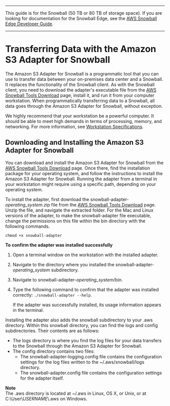 --------

This guide is for the Snowball \(50 TB or 80 TB of storage space\)\. If you are looking for documentation for the Snowball Edge, see the [AWS Snowball Edge Developer Guide](http://docs.aws.amazon.com/snowball/latest/developer-guide/whatisedge.html)\.

--------

# Transferring Data with the Amazon S3 Adapter for Snowball<a name="snowball-transfer-adapter"></a>

The Amazon S3 Adapter for Snowball is a programmatic tool that you can use to transfer data between your on\-premises data center and a Snowball\. It replaces the functionality of the Snowball client\. As with the Snowball client, you need to download the adapter's executable file from the [AWS Snowball Tools Download](http://aws.amazon.com/snowball/tools) page, install it, and run it from your computer workstation\. When programmatically transferring data to a Snowball, all data goes through the Amazon S3 Adapter for Snowball, without exception\.

We highly recommend that your workstation be a powerful computer\. It should be able to meet high demands in terms of processing, memory, and networking\. For more information, see [Workstation Specifications](specifications.md#workstationspecs)\.

## Downloading and Installing the Amazon S3 Adapter for Snowball<a name="adapter-install"></a>

You can download and install the Amazon S3 Adapter for Snowball from the [AWS Snowball Tools Download](http://aws.amazon.com/snowball/tools) page\. Once there, find the installation package for your operating system, and follow the instructions to install the Amazon S3 Adapter for Snowball\. Running the adapter from a terminal in your workstation might require using a specific path, depending on your operating system\.

To install the adapter, first download the snowball\-adapter\-*operating\_system*\.zip file from the [AWS Snowball Tools Download](http://aws.amazon.com/snowball/tools) page\. Unzip the file, and navigate the extracted folder\. For the Mac and Linux versions of the adapter, to make the snowball\-adapter file executable, change the permissions on this file within the bin directory with the following commands\.

`chmod +x snowball-adapter`

**To confirm the adapter was installed successfully**

1. Open a terminal window on the workstation with the installed adapter\.

1. Navigate to the directory where you installed the snowball\-adapter\-*operating\_system* subdirectory\.

1. Navigate to snowball\-adapter\-*operating\_system*/bin\.

1. Type the following command to confirm that the adapter was installed correctly: `./snowball-adapter --help`\. 

   If the adapter was successfully installed, its usage information appears in the terminal\.

Installing the adapter also adds the snowball subdirectory to your \.aws directory\. Within this snowball directory, you can find the logs and config subdirectories\. Their contents are as follows:
+ The logs directory is where you find the log files for your data transfers to the Snowball through the Amazon S3 Adapter for Snowball\.
+ The config directory contains two files:
  + The snowball\-adapter\-logging\.config file contains the configuration settings for the log files written to the \~/\.aws/snowball/logs directory\.
  + The snowball\-adapter\.config file contains the configuration settings for the adapter itself\.

**Note**  
The \.aws directory is located at \~/\.aws in Linux, OS X, or Unix, or at C:\\User\\*USERNAME*\\\.aws on Windows\.